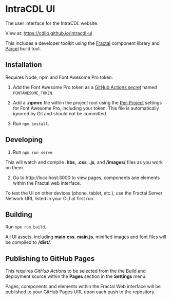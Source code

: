 # IntraCDL UI

The user interface for the IntraCDL website.

View at: https://cdlib.github.io/intracdl-ui

This includes a developer toolkit using the [Fractal](https://fractal.build) component library and [Parcel](https://parceljs.org) build tool.

## Installation

Requires Node, npm and Font Awesome Pro token.

1. Add the Font Awesome Pro token as a [GitHub Actions secret](https://github.com/Azure/actions-workflow-samples/blob/master/assets/create-secrets-for-GitHub-workflows.md) named `FONTAWESOME_TOKEN`.

2. Add a **.npmrc** file within the project root using the [Per-Project](https://fontawesome.com/v5/docs/web/setup/use-package-managers#per-project) settings for Font Awesome Pro, including your token. This file is automatically ignored by Git and should not be committed.

3. Run `npm install`.

## Developing

1. Run `npm run serve`

This will watch and compile **.hbs**, **.css**, **.js**, and **/images/** files as you work on them.

2. Go to http://localhost:3000 to view pages, components ane elements within the Fractal web interface.

To test the UI on other devices (phone, tablet, etc.), use the Fractal Server Network URL listed in your CLI at first run.

## Building

Run `npm run build`.

All UI assets, including **main.css**, **main.js**, minified images and font files will be compiled to **/dist/**.

## Publishing to GitHub Pages

This requires *GitHub Actions* to be selected from the the Build and deployment source within the **Pages** section in the **Settings** menu.

Pages, components and elements within the Fractal Web interface will be published to your GitHub Pages URL upon each push to the repository.
